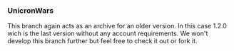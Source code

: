 ### UnicronWars

This branch again acts as an archive for an older version. In this case 1.2.0 wich is the last version without any account requirements. We won't develop this branch further but feel free to check it out or fork it.
